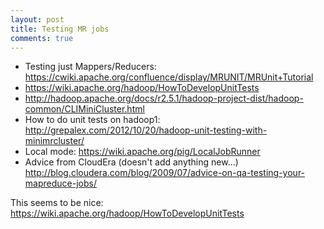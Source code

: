 ```yaml
---
layout: post
title: Testing MR jobs
comments: true
---
```


  * Testing just Mappers/Reducers: https://cwiki.apache.org/confluence/display/MRUNIT/MRUnit+Tutorial
  * https://wiki.apache.org/hadoop/HowToDevelopUnitTests
  * http://hadoop.apache.org/docs/r2.5.1/hadoop-project-dist/hadoop-common/CLIMiniCluster.html
  * How to do unit tests on hadoop1: http://grepalex.com/2012/10/20/hadoop-unit-testing-with-minimrcluster/
  * Local mode: https://wiki.apache.org/pig/LocalJobRunner
  * Advice from CloudEra (doesn't add anything new...) http://blog.cloudera.com/blog/2009/07/advice-on-qa-testing-your-mapreduce-jobs/

  This seems to be nice: https://wiki.apache.org/hadoop/HowToDevelopUnitTests
